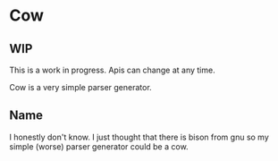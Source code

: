 # Cow

## WIP
This is a work in progress. Apis can change at any time.

Cow is a very simple parser generator.

## Name
I honestly don't know. I just thought that there is bison from gnu so my simple (worse) parser generator could be a cow.
